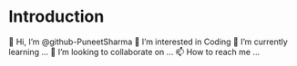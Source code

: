 # Introduction
👋 Hi, I’m @github-PuneetSharma 👀 I’m interested in Coding 🌱 I’m currently learning ... 💞️ I’m looking to collaborate on ... 📫 How to reach me ...
